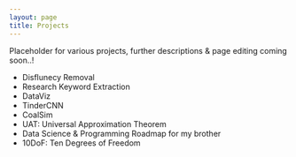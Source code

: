 ```yaml
---
layout: page
title: Projects
---
```


Placeholder for various projects, further descriptions & page editing coming soon..!

* Disflunecy Removal
* Research Keyword Extraction
* DataViz
* TinderCNN
* CoalSim
* UAT: Universal Approximation Theorem
* Data Science & Programming Roadmap for my brother
* 10DoF: Ten Degrees of Freedom